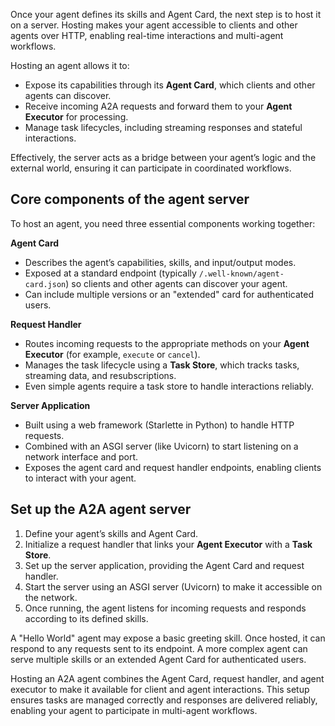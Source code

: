 Once your agent defines its skills and Agent Card, the next step is to host it on a server. Hosting makes your agent accessible to clients and other agents over HTTP, enabling real-time interactions and multi-agent workflows.

Hosting an agent allows it to:

- Expose its capabilities through its **Agent Card**, which clients and other agents can discover.  
- Receive incoming A2A requests and forward them to your **Agent Executor** for processing.  
- Manage task lifecycles, including streaming responses and stateful interactions.  

Effectively, the server acts as a bridge between your agent’s logic and the external world, ensuring it can participate in coordinated workflows.

## Core components of the agent server

To host an agent, you need three essential components working together:

**Agent Card**
- Describes the agent’s capabilities, skills, and input/output modes.  
- Exposed at a standard endpoint (typically `/.well-known/agent-card.json`) so clients and other agents can discover your agent.  
- Can include multiple versions or an "extended" card for authenticated users.

**Request Handler**
- Routes incoming requests to the appropriate methods on your **Agent Executor** (for example, `execute` or `cancel`).  
- Manages the task lifecycle using a **Task Store**, which tracks tasks, streaming data, and resubscriptions.  
- Even simple agents require a task store to handle interactions reliably.

**Server Application**
- Built using a web framework (Starlette in Python) to handle HTTP requests.  
- Combined with an ASGI server (like Uvicorn) to start listening on a network interface and port.  
- Exposes the agent card and request handler endpoints, enabling clients to interact with your agent.

## Set up the A2A agent server

1. Define your agent’s skills and Agent Card.  
1. Initialize a request handler that links your **Agent Executor** with a **Task Store**.  
1. Set up the server application, providing the Agent Card and request handler.  
1. Start the server using an ASGI server (Uvicorn) to make it accessible on the network.  
1. Once running, the agent listens for incoming requests and responds according to its defined skills.

A "Hello World" agent may expose a basic greeting skill. Once hosted, it can respond to any requests sent to its endpoint. A more complex agent can serve multiple skills or an extended Agent Card for authenticated users.

Hosting an A2A agent combines the Agent Card, request handler, and agent executor to make it available for client and agent interactions. This setup ensures tasks are managed correctly and responses are delivered reliably, enabling your agent to participate in multi-agent workflows.